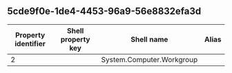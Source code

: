 ## 5cde9f0e-1de4-4453-96a9-56e8832efa3d

Property identifier | Shell property key | Shell name | Alias
--- | --- | --- | ---
2 |  | System.Computer.Workgroup | 

